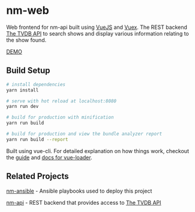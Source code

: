 # nm-web

Web frontend for nm-api built using [VueJS](https://vuejs.org/) and [Vuex](https://vuex.vuejs.org/en/).  The REST backend [The TVDB API](https://api.thetvdb.com/swagger) to search shows and display various information relating to the show found.

[DEMO](http://nm-demo.aarons.io)


## Build Setup

``` bash
# install dependencies
yarn install

# serve with hot reload at localhost:8080
yarn run dev

# build for production with minification
yarn run build

# build for production and view the bundle analyzer report
yarn run build --report
```

Built using vue-cli.  For detailed explanation on how things work, checkout the [guide](http://vuejs-templates.github.io/webpack/) and [docs for vue-loader](http://vuejs.github.io/vue-loader).

## Related Projects
[nm-ansible](https://github.com/aaronstaves/nm-ansible) - Ansible playbooks used to deploy this project

[nm-api](https://github.com/aaronstaves/nm-api) - REST backend that provides access to [The TVDB API](https://api.thetvdb.com/swagger)
